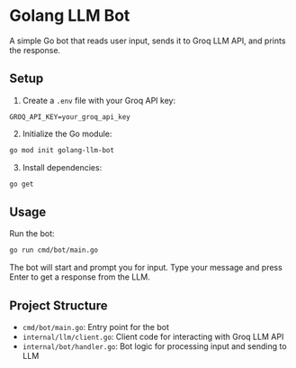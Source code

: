# Golang LLM Bot

A simple Go bot that reads user input, sends it to Groq LLM API, and prints the response.

## Setup

1. Create a `.env` file with your Groq API key:
```
GROQ_API_KEY=your_groq_api_key
```

2. Initialize the Go module:
```bash
go mod init golang-llm-bot
```

3. Install dependencies:
```bash
go get
```

## Usage

Run the bot:
```bash
go run cmd/bot/main.go
```

The bot will start and prompt you for input. Type your message and press Enter to get a response from the LLM.

## Project Structure

- `cmd/bot/main.go`: Entry point for the bot
- `internal/llm/client.go`: Client code for interacting with Groq LLM API
- `internal/bot/handler.go`: Bot logic for processing input and sending to LLM